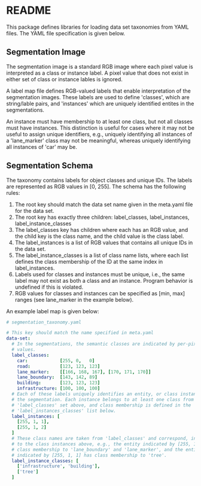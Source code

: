 # README #

This package defines libraries for loading data set taxonomies from YAML files.
The YAML file specification is given below.

## Segmentation Image ##

The segmentation image is a standard RGB image where each pixel value is
interpreted as a class or instance label. A pixel value that does not exist in
either set of class or instance lables is ignored.

A label map file defines RGB-valued labels that enable interpretation of the
segmentation images. These labels are used to define 'classes', which are
string/lable pairs, and 'instances' which are uniquely identified entites in the
segmentations.

An instance must have membership to at least one class, but not all classes must
have instances. This distinction is useful for cases where it may not be useful
to assign unique identifiers, e.g., uniquely identifying all instances of a
'lane\_marker' class may not be meaningful, whereas uniquely identifying all
instances of 'car' may be.

## Segmentation Schema ##

The taxonomy contains labels for object classes and unique IDs. The labels are
represented as RGB values in [0, 255]. The schema has the following rules:

1. The root key should match the data set name given in the meta.yaml file for the data set.
1. The root key has exactly three children: label\_classes, label\_instances, label\_instance\_classes
1. The label\_classes key has children where each has an RGB value, and the child key is the class name, and the child value is the class label.
1. The label\_instances is a list of RGB values that contains all unique IDs in the data set.
1. The label\_instance\_classes is a list of class name lists, where each list defines the class membership of the ID at the same index in label\_instances.
1. Labels used for classes and instances must be unique, i.e., the same label may not exist as both a class and an instance. Program behavior is undefined if this is violated.
1. RGB values for classes and instances can be specified as [min, max] ranges (see lane\_marker in the example below).

An example label map is given below: 

```yaml
# segmentation_taxonomy.yaml

# This key should match the name specified in meta.yaml
data-set:
  # In the segmentations, the semantic classes are indicated by per-pixel RGB
  # values.
  label_classes:
    car:            [255, 0,   0]
    road:           [123, 123, 123]
    lane_marker:    [[166, 168, 167], [170, 171, 170]]
    lane_boundary:  [143, 142, 89]
    building:       [123, 123, 123]
    infrastructure: [100, 100, 100]
  # Each of these labels uniquely identifies an entity, or class instance, in
  # the segmentation. Each instance belongs to at least one class from the
  # 'label_classes' set above, and class membership is defined in the
  # 'label_instances_classes' list below.
  label_instances: [
    [255, 1, 1],
    [255, 1, 2]
  ]
  # These class names are taken from 'label_classes' and correspond, in order,
  # to the class instances above, e.g., the entity indicated by [255, 1, 1] has
  # class membership to 'lane_boundary' and 'lane_marker', and the entity
  # indicated by [255, 1, 1] has class membership to 'tree'.
  label_instance_classes: [
    ['infrastructure', 'building'],
    ['tree']
  ]
```
